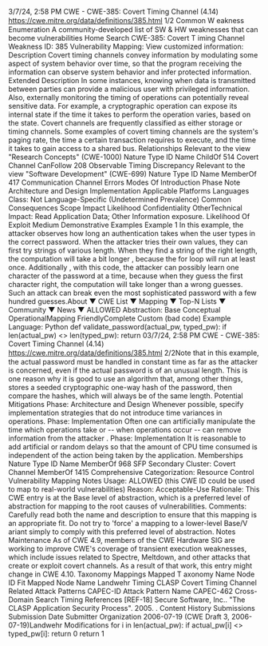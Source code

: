 3/7/24, 2:58 PM CWE - CWE-385: Covert Timing Channel (4.14)
https://cwe.mitre.org/data/deﬁnitions/385.html 1/2
Common W eakness Enumeration
A community-developed list of SW & HW weaknesses that can become
vulnerabilities
Home Search
CWE-385: Covert T iming Channel
Weakness ID: 385
Vulnerability Mapping: 
View customized information:
 Description
Covert timing channels convey information by modulating some aspect of system behavior over time, so that the program receiving
the information can observe system behavior and infer protected information.
 Extended Description
In some instances, knowing when data is transmitted between parties can provide a malicious user with privileged information. Also,
externally monitoring the timing of operations can potentially reveal sensitive data. For example, a cryptographic operation can
expose its internal state if the time it takes to perform the operation varies, based on the state.
Covert channels are frequently classified as either storage or timing channels. Some examples of covert timing channels are the
system's paging rate, the time a certain transaction requires to execute, and the time it takes to gain access to a shared bus.
 Relationships
 Relevant to the view "Research Concepts" (CWE-1000)
Nature Type ID Name
ChildOf 514 Covert Channel
CanFollow 208 Observable Timing Discrepancy
 Relevant to the view "Software Development" (CWE-699)
Nature Type ID Name
MemberOf 417 Communication Channel Errors
 Modes Of Introduction
Phase Note
Architecture and Design
Implementation
 Applicable Platforms
Languages
Class: Not Language-Specific (Undetermined Prevalence)
 Common Consequences
Scope Impact Likelihood
Confidentiality
OtherTechnical Impact: Read Application Data; Other
Information exposure.
 Likelihood Of Exploit
Medium
 Demonstrative Examples
Example 1
In this example, the attacker observes how long an authentication takes when the user types in the correct password.
When the attacker tries their own values, they can first try strings of various length. When they find a string of the right length, the
computation will take a bit longer , because the for loop will run at least once. Additionally , with this code, the attacker can possibly
learn one character of the password at a time, because when they guess the first character right, the computation will take longer than
a wrong guesses. Such an attack can break even the most sophisticated password with a few hundred guesses.About ▼ CWE List ▼ Mapping ▼ Top-N Lists ▼ Community ▼ News ▼
ALLOWED
Abstraction: Base
Conceptual OperationalMapping
FriendlyComplete Custom
(bad code) Example Language: Python 
def validate\_password(actual\_pw, typed\_pw):
if len(actual\_pw) <> len(typed\_pw):
return 03/7/24, 2:58 PM CWE - CWE-385: Covert Timing Channel (4.14)
https://cwe.mitre.org/data/deﬁnitions/385.html 2/2Note that in this example, the actual password must be handled in constant time as far as the attacker is concerned, even if the actual
password is of an unusual length. This is one reason why it is good to use an algorithm that, among other things, stores a seeded
cryptographic one-way hash of the password, then compare the hashes, which will always be of the same length.
 Potential Mitigations
Phase: Architecture and Design
Whenever possible, specify implementation strategies that do not introduce time variances in operations.
Phase: Implementation
Often one can artificially manipulate the time which operations take or -- when operations occur -- can remove information from
the attacker .
Phase: Implementation
It is reasonable to add artificial or random delays so that the amount of CPU time consumed is independent of the action being
taken by the application.
 Memberships
Nature Type ID Name
MemberOf 968 SFP Secondary Cluster: Covert Channel
MemberOf 1415 Comprehensive Categorization: Resource Control
 Vulnerability Mapping Notes
Usage: ALLOWED (this CWE ID could be used to map to real-world vulnerabilities)
Reason: Acceptable-Use
Rationale:
This CWE entry is at the Base level of abstraction, which is a preferred level of abstraction for mapping to the root causes of
vulnerabilities.
Comments:
Carefully read both the name and description to ensure that this mapping is an appropriate fit. Do not try to 'force' a mapping to a
lower-level Base/V ariant simply to comply with this preferred level of abstraction.
 Notes
Maintenance
As of CWE 4.9, members of the CWE Hardware SIG are working to improve CWE's coverage of transient execution weaknesses,
which include issues related to Spectre, Meltdown, and other attacks that create or exploit covert channels. As a result of that work,
this entry might change in CWE 4.10.
 Taxonomy Mappings
Mapped T axonomy Name Node ID Fit Mapped Node Name
Landwehr Timing
CLASP Covert Timing Channel
 Related Attack Patterns
CAPEC-ID Attack Pattern Name
CAPEC-462 Cross-Domain Search Timing
 References
[REF-18] Secure Software, Inc.. "The CLASP Application Security Process". 2005.
.
 Content History
 Submissions
Submission Date Submitter Organization
2006-07-19
(CWE Draft 3, 2006-07-19)Landwehr
 Modifications
for i in len(actual\_pw):
if actual\_pw[i] <> typed\_pw[i]:
return 0
return 1